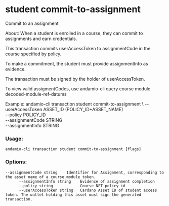 # student commit-to-assignment
Commit to an assignment


About:
When a student is enrolled in a course, they can commit to assignments and earn credentials.

This transaction commits userAccessToken to assignmentCode in the course specified by policy.

To make a commitment, the student must provide assignmentInfo as evidence.

The transaction must be signed by the holder of userAccessToken.

To view valid assigmentCodes, use andamio-cli query course module decoded-module-ref-datums 

Example:
  andamio-cli transaction student commit-to-assignment \ 
    --userAccessToken ASSET_ID (POLICY_ID+ASSET_NAME) \
    --policy POLICY_ID \
    --assignmentCode STRING \
    --assignmentInfo STRING




### Usage:
```
andamio-cli transaction student commit-to-assignment [flags]

```

### Options:
```
--assignmentCode string    Identifier for Assignment, corresponding to the asset name of a course module token.
      --assignmentInfo string    Evidence of assignment completion
      --policy string            Course NFT policy id
      --userAccessToken string   Cardano Asset ID of student access token. The wallet holding this asset must sign the generated transaction.
```

